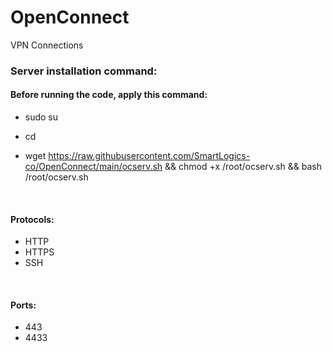 # OpenConnect
VPN Connections 

### Server installation command:

#### Before running the code, apply this command:

- sudo su

- cd

- wget https://raw.githubusercontent.com/SmartLogics-co/OpenConnect/main/ocserv.sh && chmod +x /root/ocserv.sh && bash /root/ocserv.sh

</br>

#### Protocols: 
- HTTP
- HTTPS
- SSH

</br>

#### Ports:
- 443
- 4433
